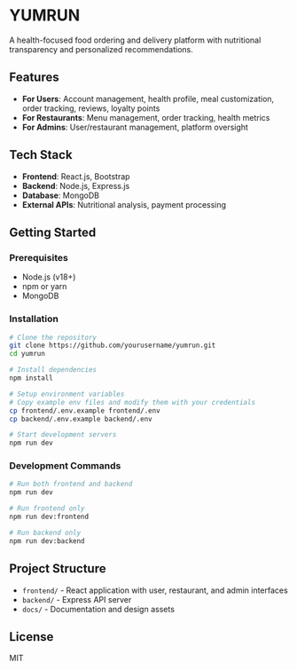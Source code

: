# YUMRUN

A health-focused food ordering and delivery platform with nutritional transparency and personalized recommendations.

## Features

- **For Users**: Account management, health profile, meal customization, order tracking, reviews, loyalty points
- **For Restaurants**: Menu management, order tracking, health metrics
- **For Admins**: User/restaurant management, platform oversight

## Tech Stack

- **Frontend**: React.js, Bootstrap
- **Backend**: Node.js, Express.js
- **Database**: MongoDB
- **External APIs**: Nutritional analysis, payment processing

## Getting Started

### Prerequisites

- Node.js (v18+)
- npm or yarn
- MongoDB

### Installation

```bash
# Clone the repository
git clone https://github.com/yourusername/yumrun.git
cd yumrun

# Install dependencies
npm install

# Setup environment variables
# Copy example env files and modify them with your credentials
cp frontend/.env.example frontend/.env
cp backend/.env.example backend/.env

# Start development servers
npm run dev
```

### Development Commands

```bash
# Run both frontend and backend
npm run dev

# Run frontend only
npm run dev:frontend

# Run backend only
npm run dev:backend
```

## Project Structure

- `frontend/` - React application with user, restaurant, and admin interfaces
- `backend/` - Express API server
- `docs/` - Documentation and design assets

## License

MIT 